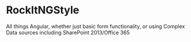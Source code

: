 # RockItNGStyle
All things Angular, whether just basic form functionality, or using Complex Data sources including SharePoint 2013/Office 365
